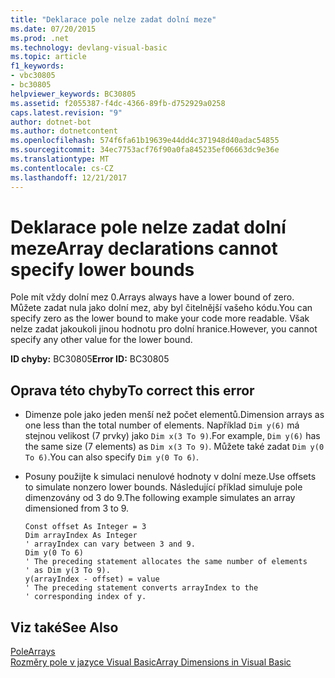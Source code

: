 ```yaml
---
title: "Deklarace pole nelze zadat dolní meze"
ms.date: 07/20/2015
ms.prod: .net
ms.technology: devlang-visual-basic
ms.topic: article
f1_keywords:
- vbc30805
- bc30805
helpviewer_keywords: BC30805
ms.assetid: f2055387-f4dc-4366-89fb-d752929a0258
caps.latest.revision: "9"
author: dotnet-bot
ms.author: dotnetcontent
ms.openlocfilehash: 574f6fa61b19639e44dd4c371948d40adac54855
ms.sourcegitcommit: 34ec7753acf76f90a0fa845235ef06663dc9e36e
ms.translationtype: MT
ms.contentlocale: cs-CZ
ms.lasthandoff: 12/21/2017
---
```

# <a name="array-declarations-cannot-specify-lower-bounds"></a><span data-ttu-id="b3969-102">Deklarace pole nelze zadat dolní meze</span><span class="sxs-lookup"><span data-stu-id="b3969-102">Array declarations cannot specify lower bounds</span></span>
<span data-ttu-id="b3969-103">Pole mít vždy dolní mez 0.</span><span class="sxs-lookup"><span data-stu-id="b3969-103">Arrays always have a lower bound of zero.</span></span> <span data-ttu-id="b3969-104">Můžete zadat nula jako dolní mez, aby byl čitelnější vašeho kódu.</span><span class="sxs-lookup"><span data-stu-id="b3969-104">You can specify zero as the lower bound to make your code more readable.</span></span> <span data-ttu-id="b3969-105">Však nelze zadat jakoukoli jinou hodnotu pro dolní hranice.</span><span class="sxs-lookup"><span data-stu-id="b3969-105">However, you cannot specify any other value for the lower bound.</span></span>  
  
 <span data-ttu-id="b3969-106">**ID chyby:** BC30805</span><span class="sxs-lookup"><span data-stu-id="b3969-106">**Error ID:** BC30805</span></span>  
  
## <a name="to-correct-this-error"></a><span data-ttu-id="b3969-107">Oprava této chyby</span><span class="sxs-lookup"><span data-stu-id="b3969-107">To correct this error</span></span>  
  
-   <span data-ttu-id="b3969-108">Dimenze pole jako jeden menší než počet elementů.</span><span class="sxs-lookup"><span data-stu-id="b3969-108">Dimension arrays as one less than the total number of elements.</span></span> <span data-ttu-id="b3969-109">Například `Dim y(6)` má stejnou velikost (7 prvky) jako `Dim x(3 To 9)`.</span><span class="sxs-lookup"><span data-stu-id="b3969-109">For example, `Dim y(6)` has the same size (7 elements) as `Dim x(3 To 9)`.</span></span> <span data-ttu-id="b3969-110">Můžete také zadat `Dim y(0 To 6)`.</span><span class="sxs-lookup"><span data-stu-id="b3969-110">You can also specify `Dim y(0 To 6)`.</span></span>  
  
-   <span data-ttu-id="b3969-111">Posuny použijte k simulaci nenulové hodnoty v dolní meze.</span><span class="sxs-lookup"><span data-stu-id="b3969-111">Use offsets to simulate nonzero lower bounds.</span></span> <span data-ttu-id="b3969-112">Následující příklad simuluje pole dimenzovány od 3 do 9.</span><span class="sxs-lookup"><span data-stu-id="b3969-112">The following example simulates an array dimensioned from 3 to 9.</span></span>  
  
    ```  
    Const offset As Integer = 3  
    Dim arrayIndex As Integer  
    ' arrayIndex can vary between 3 and 9.  
    Dim y(0 To 6)  
    ' The preceding statement allocates the same number of elements  
    ' as Dim y(3 To 9).  
    y(arrayIndex - offset) = value  
    ' The preceding statement converts arrayIndex to the  
    ' corresponding index of y.  
    ```  
  
## <a name="see-also"></a><span data-ttu-id="b3969-113">Viz také</span><span class="sxs-lookup"><span data-stu-id="b3969-113">See Also</span></span>  
 [<span data-ttu-id="b3969-114">Pole</span><span class="sxs-lookup"><span data-stu-id="b3969-114">Arrays</span></span>](../../visual-basic/programming-guide/language-features/arrays/index.md)  
 [<span data-ttu-id="b3969-115">Rozměry pole v jazyce Visual Basic</span><span class="sxs-lookup"><span data-stu-id="b3969-115">Array Dimensions in Visual Basic</span></span>](../../visual-basic/programming-guide/language-features/arrays/array-dimensions.md)  
 

